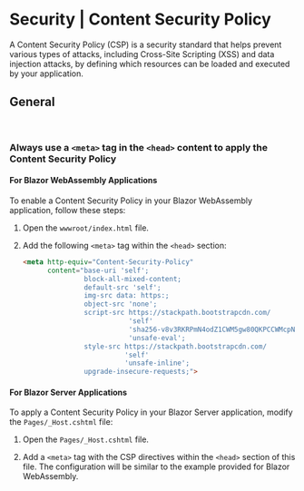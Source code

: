 # Security | Content Security Policy
A Content Security Policy (CSP) is a security standard that helps prevent various types of attacks, including Cross-Site
Scripting (XSS) and data injection attacks, by defining which resources can be loaded and executed by your application.
<br>


## General
<br>


### Always use a `<meta>` tag in the `<head>` content to apply the Content Security Policy

#### For Blazor WebAssembly Applications

To enable a Content Security Policy in your Blazor WebAssembly application, follow these steps:

1. Open the `wwwroot/index.html` file.

2. Add the following `<meta>` tag within the `<head>` section:

   ```html
   <meta http-equiv="Content-Security-Policy" 
         content="base-uri 'self';
                  block-all-mixed-content;
                  default-src 'self';
                  img-src data: https:;
                  object-src 'none';
                  script-src https://stackpath.bootstrapcdn.com/
                             'self'
                             'sha256-v8v3RKRPmN4odZ1CWM5gw80QKPCCWMcpNeOmimNL2AA=' 
                             'unsafe-eval';
                  style-src https://stackpath.bootstrapcdn.com/
                            'self'
                            'unsafe-inline';
                  upgrade-insecure-requests;">
   ```

#### For Blazor Server Applications

To apply a Content Security Policy in your Blazor Server application, modify the `Pages/_Host.cshtml` file:

1. Open the `Pages/_Host.cshtml` file.

2. Add a `<meta>` tag with the CSP directives within the `<head>` section of this file. The configuration will be similar to the example provided for Blazor WebAssembly.

<br>


